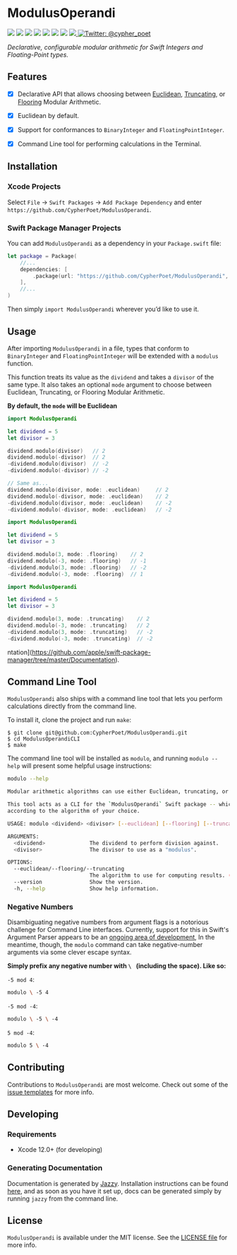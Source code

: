 # ModulusOperandi

<p>
    <img src="https://img.shields.io/badge/Swift-5.3-F06C33.svg" />
    <img src="https://img.shields.io/badge/iOS-13.0+-865EFC.svg" />
    <img src="https://img.shields.io/badge/iPadOS-13.0+-F65EFC.svg" />
    <img src="https://img.shields.io/badge/macOS-10.14+-179AC8.svg" />
    <img src="https://img.shields.io/badge/tvOS-13.0+-41465B.svg" />
    <img src="https://img.shields.io/badge/watchOS-6.0+-1FD67A.svg" />
    <img src="https://img.shields.io/badge/License-MIT-blue.svg" />
    <a href="https://github.com/apple/swift-package-manager">
      <img src="https://img.shields.io/badge/spm-compatible-brightgreen.svg?style=flat" />
    </a>
    <a href="https://twitter.com/cypher_poet">
        <img src="https://img.shields.io/badge/Contact-@cypher_poet-lightgrey.svg?style=flat" alt="Twitter: @cypher_poet" />
    </a>
</p>


<p align="center">

_Declarative, configurable modular arithmetic for Swift Integers and Floating-Point types._

<p />


<!-- [[ Header Screenshot ]] -->
<!-- ![ModulusOperandi Header Image](./Resources/Screenshots/header.png) -->


## Features

- [x] Declarative API that allows choosing between [Euclidean](https://en.wikipedia.org/wiki/Euclidean_division#Division_theorem), [Truncating](https://developer.apple.com/documentation/swift/float/2886166-truncatingremainder), or [Flooring](https://www.sololearn.com/Discuss/1453039/floor-division-and-modulo-operator) Modular Arithmetic.
- [x] Euclidean by default.
- [x] Support for conformances to `BinaryInteger`  and  `FloatingPointInteger`.
- [x] Command Line tool for performing calculations in the Terminal.


## Installation

### Xcode Projects

Select `File` -> `Swift Packages` -> `Add Package Dependency` and enter `https://github.com/CypherPoet/ModulusOperandi`.


### Swift Package Manager Projects

You can add `ModulusOperandi` as a dependency in your `Package.swift` file:

```swift
let package = Package(
    //...
    dependencies: [
        .package(url: "https://github.com/CypherPoet/ModulusOperandi", from: "0.2.0"),
    ],
    //...
)
```

Then simply `import ModulusOperandi` wherever you’d like to use it.


## Usage

After importing `ModulusOperandi` in a file, types that conform to `BinaryInteger`  and  `FloatingPointInteger` will be extended with a `modulus` function.

This function treats its value as the `dividend` and takes a `divisor` of the same type. It also takes an optional `mode` argument to choose between Euclidean, Truncating, or Flooring Modular Arithmetic.

**By default, the `mode` will be Euclidean**

```swift
import ModulusOperandi

let dividend = 5
let divisor = 3

dividend.modulo(divisor)   // 2
dividend.modulo(-divisor)  // 2
-dividend.modulo(divisor)  // -2
-dividend.modulo(-divisor) // -2

// Same as...
dividend.modulo(divisor, mode: .euclidean)     // 2
dividend.modulo(-divisor, mode: .euclidean)    // 2
-dividend.modulo(divisor, mode: .euclidean)    // -2
-dividend.modulo(-divisor, mode: .euclidean)   // -2
```

```swift
import ModulusOperandi

let dividend = 5
let divisor = 3

dividend.modulo(3, mode: .flooring)    // 2
dividend.modulo(-3, mode: .flooring)   // -1
-dividend.modulo(3, mode: .flooring)   // -2
-dividend.modulo(-3, mode: .flooring)  // 1
```

```swift
import ModulusOperandi

let dividend = 5
let divisor = 3

dividend.modulo(3, mode: .truncating)    // 2
dividend.modulo(-3, mode: .truncating)   // 2
-dividend.modulo(3, mode: .truncating)   // -2
-dividend.modulo(-3, mode: .truncating)  // -2
```



ntation](https://github.com/apple/swift-package-manager/tree/master/Documentation).

## Command Line Tool

`ModulusOperandi` also ships with a command line tool that lets you perform calculations directly from the command line.

To install it, clone the project and run `make`:

```
$ git clone git@github.com:CypherPoet/ModulusOperandi.git
$ cd ModulusOperandiCLI
$ make
```

The command line tool will be installed as `modulo`, and running `modulo --help` will present some helpful usage instructions:

```sh
modulo --help
```

```sh
Modular arithmetic algorithms can use either Euclidean, truncating, or flooring division (🔗 see https://en.wikipedia.org/wiki/Modulo_operation#Variants_of_the_definition).

This tool acts as a CLI for the `ModulusOperandi` Swift package -- which allows you to perform modular arithmetic
according to the algorithm of your choice.

USAGE: modulo <dividend> <divisor> [--euclidean] [--flooring] [--truncating]

ARGUMENTS:
  <dividend>              The dividend to perform division against.
  <divisor>               The divisor to use as a "modulus".

OPTIONS:
  --euclidean/--flooring/--truncating
                          The algorithm to use for computing results. (default: euclidean)
  --version               Show the version.
  -h, --help              Show help information.
```

### Negative Numbers

Disambiguating negative numbers from argument flags is a notorious challenge for Command Line interfaces. Currently, support for this in Swift's Argument Parser appears to be an [ongoing area of development](https://github.com/apple/swift-argument-parser/issues/31), In the meantime, though, the `modulo` command can take negative-number arguments via some clever escape syntax.

**Simply prefix any negative number with `\ ` (including the space). Like so:**

`-5 mod 4`:
```sh
modulo \ -5 4
```

`-5 mod -4`:
```sh
modulo \ -5 \ -4
```

`5 mod -4`:
```sh
modulo 5 \ -4
```

## Contributing

Contributions to `ModulusOperandi` are most welcome. Check out some of the [issue templates](./.github/ISSUE_TEMPLATE/) for more info.


## Developing

### Requirements

- Xcode 12.0+ (for developing)


### Generating Documentation

Documentation is generated by [Jazzy](https://github.com/realm/jazzy). Installation instructions can be found [here](https://github.com/realm/jazzy#installation), and as soon as you have it set up, docs can be generated simply by running `jazzy` from the command line.



## License

`ModulusOperandi` is available under the MIT license. See the [LICENSE file](./LICENSE) for more info.
